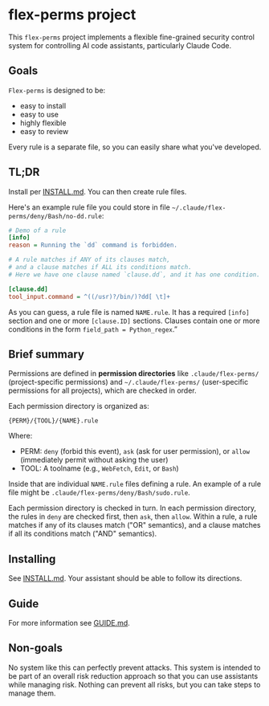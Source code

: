 # flex-perms project

This `flex-perms` project implements a flexible fine-grained security control
system for controlling AI code assistants, particularly Claude Code.

## Goals

`Flex-perms` is designed to be:

* easy to install
* easy to use
* highly flexible
* easy to review

Every rule is a separate file, so you can easily share what you've developed.

## TL;DR

Install per [INSTALL.md](./INSTALL.md). You can then create rule files.

Here's an example rule file you could store in file
`~/.claude/flex-perms/deny/Bash/no-dd.rule`:

~~~~ini
# Demo of a rule
[info]
reason = Running the `dd` command is forbidden.

# A rule matches if ANY of its clauses match,
# and a clause matches if ALL its conditions match.
# Here we have one clause named `clause.dd`, and it has one condition.

[clause.dd]
tool_input.command = ^((/usr)?/bin/)?dd[ \t]+
~~~~

As you can guess, a rule file is named `NAME.rule`. It has a required `[info]` section and one or more `[clause.ID]` sections. Clauses contain one or more conditions in the form `field_path = Python_regex`.”

## Brief summary

Permissions are defined in **permission directories** like `.claude/flex-perms/` (project-specific permissions) and `~/.claude/flex-perms/` (user-specific permissions for all projects), which are checked in order.

Each permission directory is organized as:

```
{PERM}/{TOOL}/{NAME}.rule
```

Where:

* PERM: `deny` (forbid this event), `ask` (ask for user permission), or `allow`
  (immediately permit without asking the user)
* TOOL: A toolname (e.g., `WebFetch`, `Edit`, or `Bash`)

Inside that are individual `NAME.rule` files defining a rule.
An example of a rule file might be
`.claude/flex-perms/deny/Bash/sudo.rule`.

Each permission directory is checked in turn. In each permission directory, the rules in `deny` are checked first, then `ask`, then `allow`. Within a rule, a rule matches if any of its clauses match ("OR" semantics), and a clause matches if all its conditions match ("AND" semantics).

## Installing

See [INSTALL.md](./INSTALL.md).
Your assistant should be able to follow its directions.

## Guide

For more information see [GUIDE.md](./GUIDE.md).

## Non-goals

No system like this can perfectly prevent attacks.
This system is intended to be part of an overall risk reduction approach
so that you can use assistants while managing risk.
Nothing can prevent all risks, but you can take steps to manage them.

